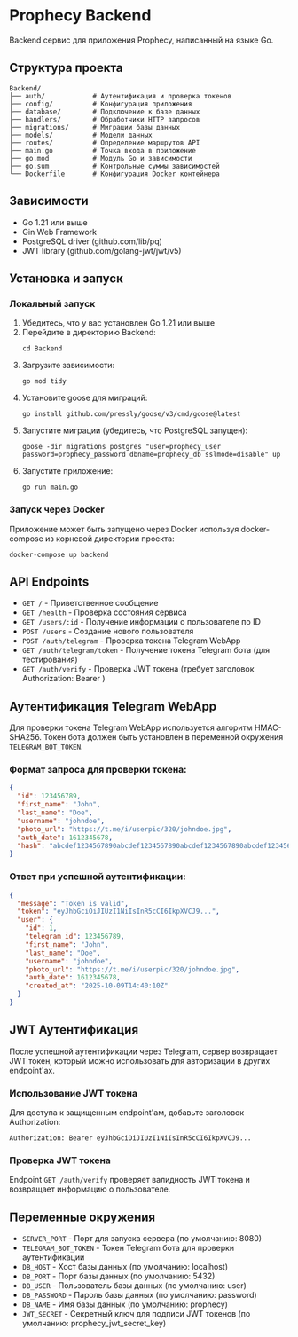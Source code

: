 # Prophecy Backend

Backend сервис для приложения Prophecy, написанный на языке Go.

## Структура проекта

```
Backend/
├── auth/            # Аутентификация и проверка токенов
├── config/          # Конфигурация приложения
├── database/        # Подключение к базе данных
├── handlers/        # Обработчики HTTP запросов
├── migrations/      # Миграции базы данных
├── models/          # Модели данных
├── routes/          # Определение маршрутов API
├── main.go          # Точка входа в приложение
├── go.mod           # Модуль Go и зависимости
├── go.sum           # Контрольные суммы зависимостей
└── Dockerfile       # Конфигурация Docker контейнера
```

## Зависимости

- Go 1.21 или выше
- Gin Web Framework
- PostgreSQL driver (github.com/lib/pq)
- JWT library (github.com/golang-jwt/jwt/v5)

## Установка и запуск

### Локальный запуск

1. Убедитесь, что у вас установлен Go 1.21 или выше
2. Перейдите в директорию Backend:
   ```
   cd Backend
   ```
3. Загрузите зависимости:
   ```
   go mod tidy
   ```
4. Установите goose для миграций:
   ```
   go install github.com/pressly/goose/v3/cmd/goose@latest
   ```
5. Запустите миграции (убедитесь, что PostgreSQL запущен):
   ```
   goose -dir migrations postgres "user=prophecy_user password=prophecy_password dbname=prophecy_db sslmode=disable" up
   ```
6. Запустите приложение:
   ```
   go run main.go
   ```

### Запуск через Docker

Приложение может быть запущено через Docker используя docker-compose из корневой директории проекта:

```
docker-compose up backend
```

## API Endpoints

- `GET /` - Приветственное сообщение
- `GET /health` - Проверка состояния сервиса
- `GET /users/:id` - Получение информации о пользователе по ID
- `POST /users` - Создание нового пользователя
- `POST /auth/telegram` - Проверка токена Telegram WebApp
- `GET /auth/telegram/token` - Получение токена Telegram бота (для тестирования)
- `GET /auth/verify` - Проверка JWT токена (требует заголовок Authorization: Bearer <token>)

## Аутентификация Telegram WebApp

Для проверки токена Telegram WebApp используется алгоритм HMAC-SHA256.
Токен бота должен быть установлен в переменной окружения `TELEGRAM_BOT_TOKEN`.

### Формат запроса для проверки токена:

```json
{
  "id": 123456789,
  "first_name": "John",
  "last_name": "Doe",
  "username": "johndoe",
  "photo_url": "https://t.me/i/userpic/320/johndoe.jpg",
  "auth_date": 1612345678,
  "hash": "abcdef1234567890abcdef1234567890abcdef1234567890abcdef1234567890"
}
```

### Ответ при успешной аутентификации:

```json
{
  "message": "Token is valid",
  "token": "eyJhbGciOiJIUzI1NiIsInR5cCI6IkpXVCJ9...",
  "user": {
    "id": 1,
    "telegram_id": 123456789,
    "first_name": "John",
    "last_name": "Doe",
    "username": "johndoe",
    "photo_url": "https://t.me/i/userpic/320/johndoe.jpg",
    "auth_date": 1612345678,
    "created_at": "2025-10-09T14:40:10Z"
  }
}
```

## JWT Аутентификация

После успешной аутентификации через Telegram, сервер возвращает JWT токен, который можно использовать для авторизации в других endpoint'ах.

### Использование JWT токена

Для доступа к защищенным endpoint'ам, добавьте заголовок Authorization:

```
Authorization: Bearer eyJhbGciOiJIUzI1NiIsInR5cCI6IkpXVCJ9...
```

### Проверка JWT токена

Endpoint `GET /auth/verify` проверяет валидность JWT токена и возвращает информацию о пользователе.

## Переменные окружения

- `SERVER_PORT` - Порт для запуска сервера (по умолчанию: 8080)
- `TELEGRAM_BOT_TOKEN` - Токен Telegram бота для проверки аутентификации
- `DB_HOST` - Хост базы данных (по умолчанию: localhost)
- `DB_PORT` - Порт базы данных (по умолчанию: 5432)
- `DB_USER` - Пользователь базы данных (по умолчанию: user)
- `DB_PASSWORD` - Пароль базы данных (по умолчанию: password)
- `DB_NAME` - Имя базы данных (по умолчанию: prophecy)
- `JWT_SECRET` - Секретный ключ для подписи JWT токенов (по умолчанию: prophecy_jwt_secret_key)

